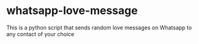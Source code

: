 # whatsapp-love-message
This is a python script that sends random love messages on Whatsapp to any contact of your choice
